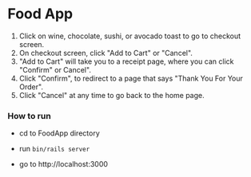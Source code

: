 # Food App

1. Click on wine, chocolate, sushi, or avocado toast to go to checkout screen.
2. On checkout screen, click "Add to Cart" or "Cancel".
3. "Add to Cart" will take you to a receipt page, where you can click "Confirm" or Cancel". 
4. Click "Confirm", to redirect to a page that says "Thank You For Your Order".
5. Click "Cancel" at any time to go back to the home page.

### How to run
* cd to FoodApp directory

* run `bin/rails server`

* go to http://localhost:3000
